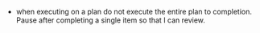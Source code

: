 - when executing on a plan do not execute the entire plan to completion. Pause after completing a single item so that I can review.
